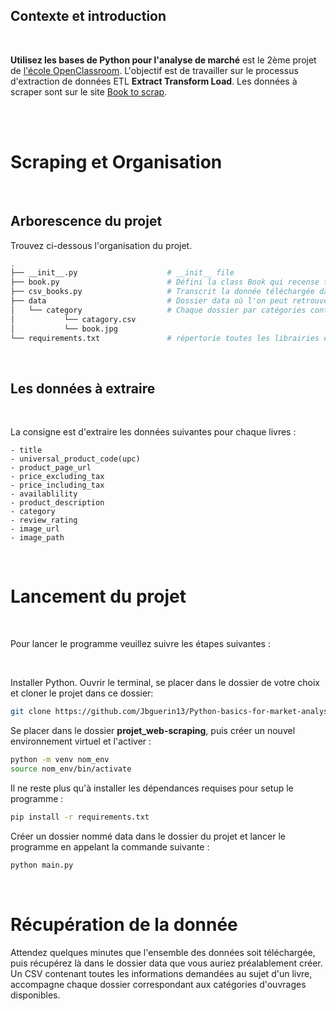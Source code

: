 ## Contexte et introduction

<br>

**Utilisez les bases de Python pour l'analyse de marché** est le 2ème projet de [l'école OpenClassroom](https://openclassrooms.com/fr). L'objectif est de travailler sur le processus d'extraction de données ETL **Extract Transform Load**. Les données à scraper sont sur le site [Book to scrap](http://books.toscrape.com/index.html).

<br>

<br>

# Scraping et Organisation
<br>

## Arborescence du projet

Trouvez ci-dessous l'organisation du projet.
<br>

```bash
.
├── __init__.py                    # __init__ file
├── book.py                        # Défini la class Book qui recense toutes les fonctions nécessaires à l'extraction de données ciblées pour un livre.
├── csv_books.py                   # Transcrit la donnée téléchargée dans un fichier au format csv. 
├── data                           # Dossier data où l'on peut retrouver toute la donnée extraite et téléchargée après l'execution du programme.
│   └── category                   # Chaque dossier par catégories contient un csv et des images.
│           └── catagory.csv
│           └── book.jpg
└── requirements.txt               # répertorie toutes les librairies et modules nécessaires à l'exécution du programme 
```
<br>

## Les données à extraire

<br>

La consigne est d'extraire les données suivantes pour chaque livres :
<br>

    - title
    - universal_product_code(upc)
    - product_page_url
    - price_excluding_tax
    - price_including_tax
    - availablility
    - product_description
    - category
    - review_rating
    - image_url
    - image_path

<br>

# Lancement du projet

<br>

Pour lancer le programme veuillez suivre les étapes suivantes :

<br>

Installer Python. Ouvrir le terminal, se placer dans le dossier de votre choix et cloner le projet dans ce dossier:

```bash
git clone https://github.com/Jbguerin13/Python-basics-for-market-analysis.git
```

Se placer dans le dossier **projet_web-scraping**, puis créer un nouvel environnement virtuel et l'activer :

```bash
python -m venv nom_env
source nom_env/bin/activate
```

Il ne reste plus qu'à installer les dépendances requises pour setup le programme :

```bash
pip install -r requirements.txt
```

Créer un dossier nommé data dans le dossier du projet et lancer le programme en appelant la commande suivante :

```bash
python main.py
```

<br>

# Récupération de la donnée

Attendez quelques minutes que l'ensemble des données soit téléchargée, puis récupérez là dans le dossier data que vous auriez préalablement créer.
Un CSV contenant toutes les informations demandées au sujet d'un livre, accompagne chaque dossier correspondant aux catégories d'ouvrages disponibles.